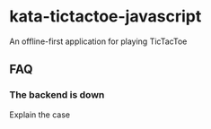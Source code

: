 # kata-tictactoe-javascript
An offline-first application for playing TicTacToe

## FAQ

### The backend is down

Explain the case

